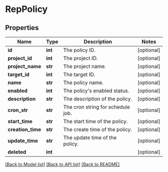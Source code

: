 # RepPolicy

## Properties
Name | Type | Description | Notes
------------ | ------------- | ------------- | -------------
**id** | **int** | The policy ID. | [optional] 
**project_id** | **int** | The project ID. | [optional] 
**project_name** | **str** | The project name. | [optional] 
**target_id** | **int** | The target ID. | [optional] 
**name** | **str** | The policy name. | [optional] 
**enabled** | **int** | The policy&#39;s enabled status. | [optional] 
**description** | **str** | The description of the policy. | [optional] 
**cron_str** | **str** | The cron string for schedule job. | [optional] 
**start_time** | **str** | The start time of the policy. | [optional] 
**creation_time** | **str** | The create time of the policy. | [optional] 
**update_time** | **str** | The update time of the policy. | [optional] 
**deleted** | **int** |  | [optional] 

[[Back to Model list]](../README.md#documentation-for-models) [[Back to API list]](../README.md#documentation-for-api-endpoints) [[Back to README]](../README.md)



